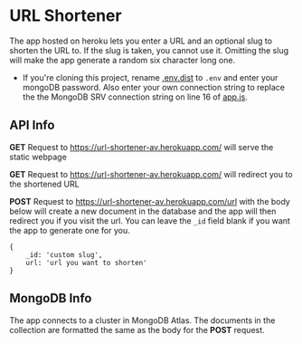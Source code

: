 # URL Shortener

The app hosted on heroku lets you enter a URL and an optional slug to shorten the URL to. If the slug is taken, you cannot use it. Omitting the slug will make the app generate a random six character long one.

* If you're cloning this project, rename [.env.dist](https://github.com/mrswagbhinav/url_shortener/blob/main/.env.dist) to `.env` and enter your mongoDB password. Also enter your own connection string to replace the the MongoDB SRV connection string on line 16 of [app.js](https://github.com/mrswagbhinav/url_shortener/blob/main/app.js).

## API Info

**GET** Request to https://url-shortener-av.herokuapp.com/ will serve the static webpage

**GET** Request to https://url-shortener-av.herokuapp.com/<slug> will redirect you to the shortened URL

**POST** Request to https://url-shortener-av.herokuapp.com/url with the body below will create a new document in the database and the app will then redirect you if you visit the url. You can leave the `_id` field blank if you want the app to generate one for you.

```
{
    _id: 'custom slug',
    url: 'url you want to shorten'
}
```

## MongoDB Info

The app connects to a cluster in MongoDB Atlas. The documents in the collection are formatted the same as the body for the **POST** request.
